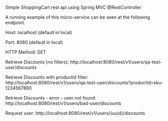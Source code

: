 Simple ShoppingCart rest api using Spring MVC @RestController

A running example of this micro-service can be seen at the following endpoint.

Host: localhost 	(default in local)

Port: 8080 			(default in local)

HTTP Method: GET


Retrieve Discounts (no filters): http://localhost:8080/rest/v1/users/qa-test-user/discounts

Retrieve Discounts with productId filter: http://localhost:8080/rest/v1/users/qa-test-user/discounts?productId=sku-1234567890

Retrieve Discounts - error - user not found: http://localhost:8080/rest/v1/users/bad-user/discounts

Request user: http://localhost:8080/rest/v1/users/{uuid}/discounts
